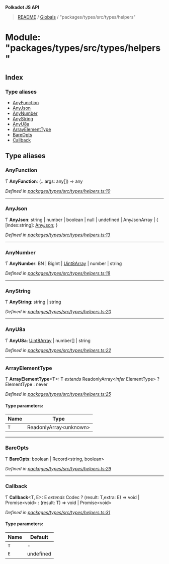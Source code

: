 **Polkadot JS API**

> [README](../README.md) / [Globals](../globals.md) / "packages/types/src/types/helpers"

# Module: "packages/types/src/types/helpers"

## Index

### Type aliases

* [AnyFunction](_packages_types_src_types_helpers_.md#anyfunction)
* [AnyJson](_packages_types_src_types_helpers_.md#anyjson)
* [AnyNumber](_packages_types_src_types_helpers_.md#anynumber)
* [AnyString](_packages_types_src_types_helpers_.md#anystring)
* [AnyU8a](_packages_types_src_types_helpers_.md#anyu8a)
* [ArrayElementType](_packages_types_src_types_helpers_.md#arrayelementtype)
* [BareOpts](_packages_types_src_types_helpers_.md#bareopts)
* [Callback](_packages_types_src_types_helpers_.md#callback)

## Type aliases

### AnyFunction

Ƭ  **AnyFunction**: (...args: any[]) => any

*Defined in [packages/types/src/types/helpers.ts:10](https://github.com/polkadot-js/api/blob/ee6b6da02/packages/types/src/types/helpers.ts#L10)*

___

### AnyJson

Ƭ  **AnyJson**: string \| number \| boolean \| null \| undefined \| AnyJsonArray \| { [index:string]: [AnyJson](_packages_types_src_types_helpers_.md#anyjson);  }

*Defined in [packages/types/src/types/helpers.ts:13](https://github.com/polkadot-js/api/blob/ee6b6da02/packages/types/src/types/helpers.ts#L13)*

___

### AnyNumber

Ƭ  **AnyNumber**: BN \| BigInt \| [Uint8Array](../classes/_packages_types_src_codec_raw_.raw.md#uint8array) \| number \| string

*Defined in [packages/types/src/types/helpers.ts:18](https://github.com/polkadot-js/api/blob/ee6b6da02/packages/types/src/types/helpers.ts#L18)*

___

### AnyString

Ƭ  **AnyString**: string \| string

*Defined in [packages/types/src/types/helpers.ts:20](https://github.com/polkadot-js/api/blob/ee6b6da02/packages/types/src/types/helpers.ts#L20)*

___

### AnyU8a

Ƭ  **AnyU8a**: [Uint8Array](../classes/_packages_types_src_codec_raw_.raw.md#uint8array) \| number[] \| string

*Defined in [packages/types/src/types/helpers.ts:22](https://github.com/polkadot-js/api/blob/ee6b6da02/packages/types/src/types/helpers.ts#L22)*

___

### ArrayElementType

Ƭ  **ArrayElementType**\<T>: T *extends* ReadonlyArray\<*infer* ElementType> ? ElementType : never

*Defined in [packages/types/src/types/helpers.ts:25](https://github.com/polkadot-js/api/blob/ee6b6da02/packages/types/src/types/helpers.ts#L25)*

#### Type parameters:

Name | Type |
------ | ------ |
`T` | ReadonlyArray\<unknown> |

___

### BareOpts

Ƭ  **BareOpts**: boolean \| Record\<string, boolean>

*Defined in [packages/types/src/types/helpers.ts:29](https://github.com/polkadot-js/api/blob/ee6b6da02/packages/types/src/types/helpers.ts#L29)*

___

### Callback

Ƭ  **Callback**\<T, E>: E *extends* Codec ? (result: T,extra: E) => void \| Promise\<void> : (result: T) => void \| Promise\<void>

*Defined in [packages/types/src/types/helpers.ts:31](https://github.com/polkadot-js/api/blob/ee6b6da02/packages/types/src/types/helpers.ts#L31)*

#### Type parameters:

Name | Default |
------ | ------ |
`T` | - |
`E` | undefined |
